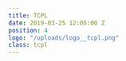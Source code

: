 ```yaml
---
title: TCPL
date: 2019-03-25 12:05:00 Z
position: 4
logo: "/uploads/logo__tcpl.png"
class: tcpl
---
```


